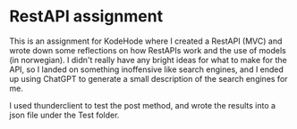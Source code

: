 # RestAPI assignment

This is an assignment for KodeHode where I created a RestAPI (MVC) and wrote down some reflections on how RestAPIs work and the use of models (in norwegian).
I didn't really have any bright ideas for what to make for the API, so I landed on something inoffensive like search engines, and I ended up using ChatGPT to generate a small description of the search engines for me.

I used thunderclient to test the post method, and wrote the results into a json file under the Test folder.
